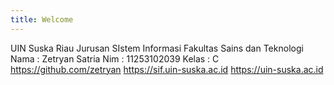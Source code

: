 ```yaml
---
title: Welcome
---
```

UIN Suska Riau Jurusan SIstem Informasi Fakultas Sains dan Teknologi
Nama  : Zetryan Satria 
Nim : 11253102039 
Kelas : C 
https://github.com/zetryan 
https://sif.uin-suska.ac.id
https://uin-suska.ac.id
